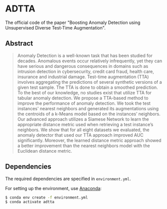 # ADTTA
The official code of the paper "Boosting Anomaly Detection using Unsupervised Diverse Test-Time Augmentation".

## Abstract

> Anomaly Detection is a well-known task that has been studied for decades. Anomalous events occur relatively infrequently, yet they can have serious and dangerous consequences in domains such as intrusion detection in cybersecurity, credit card fraud, health care, insurance and industrial damage.
Test-time augmentation (TTA) involves aggregating the predictions of several synthetic versions of a given test sample. The TTA is done to obtain a smoothed prediction.
To the best of our knowledge, no studies exist that utilize TTA for tabular anomaly detection. We propose a TTA-based method to improve the performance of anomaly detection. We took the test instances' nearest neighbors and generated its augmentations using the centroids of a k-Means model based on the instances’ neighbors. Our advanced approach utilizes a Siamese Network to learn the appropriate distance metric used when retrieving a test instance’s neighbors. We show that for all eight datasets we evaluated, the anomaly detector that used our TTA approach improved AUC significantly. Moreover, the learned distance metric approach showed a better improvement than the nearest neighbors model with the Euclidean distance metric.

## Dependencies

The required dependencies are specified in `environment.yml`.

For setting up the environment, use [Anaconda](https://www.anaconda.com/):
```bash
$ conda env create -f environment.yml
$ conda activate adtta
```
